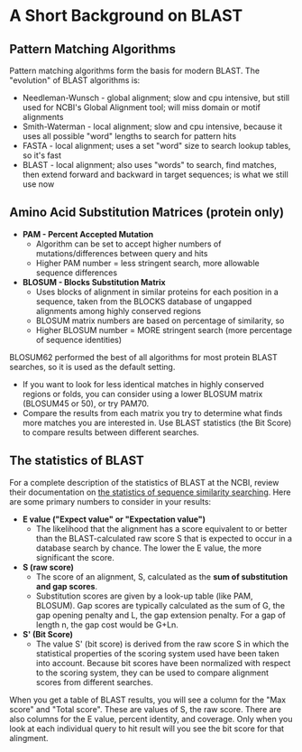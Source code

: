 # A Short Background on BLAST

## Pattern Matching Algorithms
Pattern matching algorithms form the basis for modern BLAST. The "evolution" of BLAST algorithms is:
* Needleman-Wunsch - global alignment; slow and cpu intensive, but still used for NCBI's Global Alignment tool; will miss domain or motif alignments
* Smith-Waterman - local alignment; slow and cpu intensive, because it uses all possible "word" lengths to search for pattern hits
* FASTA - local alignment; uses a set "word" size to search lookup tables, so it's fast
* BLAST - local alignment; also uses "words" to search, find matches, then extend forward and backward in target sequences; is what we still use now

## Amino Acid Substitution Matrices (protein only)
* **PAM - Percent Accepted Mutation**
  * Algorithm can be set to accept higher numbers of mutations/differences between query and hits
  * Higher PAM number = less stringent search, more allowable sequence differences
* **BLOSUM - Blocks Substitution Matrix**
  * Uses blocks of alignment in similar proteins for each position in a sequence, taken from the BLOCKS database of ungapped alignments among highly conserved regions
  * BLOSUM matrix numbers are based on percentage of similarity, so
  * Higher BLOSUM number = MORE stringent search (more percentage of sequence identities)

BLOSUM62 performed the best of all algorithms for most protein BLAST searches, so it is used as the default setting.
* If you want to look for less identical matches in highly conserved regions or folds, you can consider using a lower BLOSUM matrix (BLOSUM45 or 50), or try PAM70.
* Compare the results from each matrix you try to determine what finds more matches you are interested in. Use BLAST statistics (the Bit Score) to compare results between different searches. 
 
## The statistics of BLAST  
For a complete description of the statistics of BLAST at the NCBI, review their documentation on [the statistics of sequence similarity searching](https://www.ncbi.nlm.nih.gov/BLAST/tutorial/Altschul-1.html). Here are some primary numbers to consider in your results:  
* **E value ("Expect value" or "Expectation value")**
  * The likelihood that the alignment has a score equivalent to or better than the BLAST-calculated raw score S that is expected to occur in a database search by chance. The lower the E value, the more significant the score.
* **S (raw score)**
  * The score of an alignment, S, calculated as the **sum of substitution and gap scores**.
  * Substitution scores are given by a look-up table (like PAM, BLOSUM). Gap scores are typically calculated as the sum of G, the gap opening penalty and L, the gap extension penalty. For a gap of length n, the gap cost would be G+Ln.
* **S' (Bit Score)**
  * The value S' (bit score) is derived from the raw score S in which the statistical properties of the scoring system used have been taken into account. Because bit scores have been normalized with respect to the scoring system, they can be used to compare alignment scores from different searches.

When you get a table of BLAST results, you will see a column for the "Max score" and "Total score". These are values of S, the raw score. There are also columns for the E value, percent identity, and coverage. Only when you look at each individual query to hit result will you see the bit score for that alingment. 
